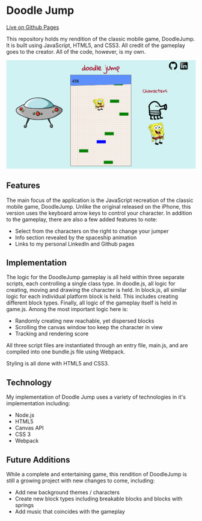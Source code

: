 # Doodle Jump

[Live on Github Pages](https://kevinmoore9.github.io/doodlejump/)

This repository holds my rendition of the classic mobile game, DoodleJump. It is built using JavaScript, HTML5, and CSS3. All credit of the gameplay goes to the creator. All of the code, however, is my own.

![alttag](./docs/doodle_main.png)

## Features

The main focus of the application is the JavaScript recreation of the classic mobile game, DoodleJump. Unlike the original released on the iPhone, this version uses the keyboard arrow keys to control your character. In addition to the gameplay, there are also a few added features to note:

* Select from the characters on the right to change your jumper
* Info section revealed by the spaceship animation
* Links to my personal LinkedIn and Github pages

## Implementation

The logic for the DoodleJump gameplay is all held within three separate scripts, each controlling a single class type. In doodle.js, all logic for creating, moving and drawing the character is held. In block.js, all similar logic for each individual platform block is held. This includes creating different block types. Finally, all logic of the gameplay itself is held in game.js. Among the most important logic here is:

* Randomly creating new reachable, yet dispersed blocks
* Scrolling the canvas window too keep the character in view
* Tracking and rendering score

All three script files are instantiated through an entry file, main.js, and are compiled into one bundle.js file using Webpack.

Styling is all done with HTML5 and CSS3.

## Technology

My implementation of Doodle Jump uses a variety of technologies in it's implementation including:

* Node.js
* HTML5
* Canvas API
* CSS 3
* Webpack

## Future Additions

While a complete and entertaining game, this rendition of DoodleJump is still a growing project with new changes to come, including:

* Add new background themes / characters
* Create new block types including breakable blocks and blocks with springs
* Add music that coincides with the gameplay
